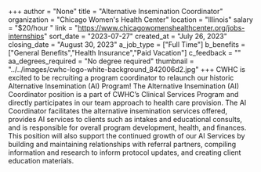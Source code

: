 +++
author = "None"
title = "Alternative Insemination Coordinator"
organization = "Chicago Women's Health Center"
location = "Illinois"
salary = "$20/hour "
link = "https://www.chicagowomenshealthcenter.org/jobs-internships"
sort_date = "2023-07-27"
created_at = "July 26, 2023"
closing_date = "August 30, 2023"
a_job_type = ["Full Time"]
b_benefits = ["General Benefits","Health Insurance","Paid Vacation"]
c_feedback = ""
aa_degrees_required = "No degree required"
thumbnail = "../../images/cwhc-logo-white-background_842006d2.jpg"
+++
CWHC is excited to be recruiting a program coordinator to relaunch our historic Alternative Insemination (AI) Program!  The Alternative Insemination (AI) Coordinator position is a part of CWHC’s Clinical Services Program and directly participates in our team approach to health care provision. The AI Coordinator facilitates the alternative insemination services offered, provides AI services to clients such as intakes and educational consults, and is responsible for overall program development, health, and finances. This position will also support the continued growth of our AI Services by building and maintaining relationships with referral partners, compiling information and research to inform protocol updates, and creating client education materials. 